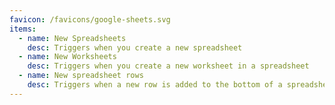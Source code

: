```yaml
---
favicon: /favicons/google-sheets.svg
items:
  - name: New Spreadsheets
    desc: Triggers when you create a new spreadsheet
  - name: New Worksheets
    desc: Triggers when you create a new worksheet in a spreadsheet
  - name: New spreadsheet rows
    desc: Triggers when a new row is added to the bottom of a spreadsheet
---
```


<script setup>
  import CustomListing from '../../components/CustomListing.vue'
</script>

<CustomListing />
